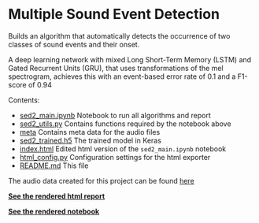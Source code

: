 <br>

# Multiple Sound Event Detection

Builds an algorithm that automatically detects the occurrence of two classes of
sound events and their onset.

A deep learning network with mixed Long Short-Term Memory (LSTM) and Gated
Recurrent Units (GRU), that uses transformations of the mel spectrogram,
achieves this with an event-based error rate of 0.1 and a F1-score of 0.94

Contents:

- [sed2_main.ipynb](sed2_main.ipynb) Notebook to run all algorithms and report
- [sed2_utils.py](sed2_utils.py) Contains functions required by the notebook above
- [meta](meta) Contains meta data for the audio files
- [sed2_trained.h5](sed2_trained.h5) The trained model in Keras
- [index.html](index.html) Edited html version of the `sed2_main.ipynb` notebook
- [html_config.py](html_config.py) Configuration settings for the html exporter
- [README.md](README.md) This file

The audio data created for this project can be found
[here](https://zenodo.org/record/3236975#.XPSRDdNKjgt)

[**See the rendered html report**](https://reyvaz.github.io/Multiple-Sound-Event-Detection)

[**See the rendered notebook**](https://nbviewer.jupyter.org/github/reyvaz/Multiple-Sound-Event-Detection/blob/master/sed2_main.ipynb)



<br>
